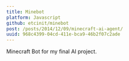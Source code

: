 ```yaml
---
title: Minebot
platform: Javascript
github: etcinit/minebot
post: /posts/2014/12/09/minecraft-ai-agent/
uuid: 968c4399-04cd-411e-bca9-46b2f07c2ade
---
```


Minecraft Bot for my final AI project.

<!--more-->
